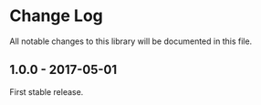 # Change Log

All notable changes to this library will be documented in this file.

## 1.0.0 - 2017-05-01

First stable release.